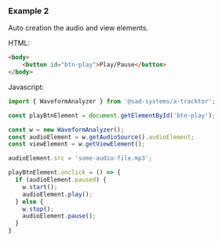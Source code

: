 ### Example 2

Auto creation the audio and view elements.

HTML:
```HTML
<body>
    <button id="btn-play">Play/Pause</button>
</body>

```

Javascript:
```javascript
import { WaveformAnalyzer } from '@sad-systems/a-tracktor';

const playBtnElement = document.getElementById('btn-play');

const w = new WaveformAnalyzer();
const audioElement = w.getAudioSource().audioElement;
const viewElement = w.getViewElement();

audioElement.src = 'some-audio-file.mp3';

playBtnElement.onclick = () => {
  if (audioElement.paused) {
    w.start();
    audioElement.play();
  } else {
    w.stop();
    audioElement.pause();
  }
}
```